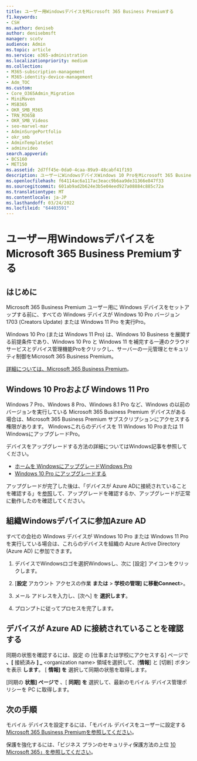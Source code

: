 ```yaml
---
title: ユーザー用WindowsデバイスをMicrosoft 365 Business Premiumする
f1.keywords:
- CSH
ms.author: deniseb
author: denisebmsft
manager: scotv
audience: Admin
ms.topic: article
ms.service: o365-administration
ms.localizationpriority: medium
ms.collection:
- M365-subscription-management
- M365-identity-device-management
- Adm_TOC
ms.custom:
- Core_O365Admin_Migration
- MiniMaven
- MSB365
- OKR_SMB_M365
- TRN_M365B
- OKR_SMB_Videos
- seo-marvel-mar
- AdminSurgePortfolio
- okr_smb
- AdminTemplateSet
- adminvideo
search.appverid:
- BCS160
- MET150
ms.assetid: 2d7ff45e-0da0-4caa-89a9-48cabf41f193
description: ユーザーにWindowsデバイスWindows 10 ProをMicrosoft 365 Business Premium、一元的な管理とセキュリティ制御を有効にします。
ms.openlocfilehash: f64114ac6a117ac3eacc9b6aa9de31366e847f33
ms.sourcegitcommit: 601ab9ad2b624e3b5e04eed927a08884c885c72a
ms.translationtype: MT
ms.contentlocale: ja-JP
ms.lasthandoff: 03/24/2022
ms.locfileid: "64403591"
---
```

# <a name="set-up-windows-devices-for-microsoft-365-business-premium-users"></a>ユーザー用WindowsデバイスをMicrosoft 365 Business Premiumする

## <a name="before-you-begin"></a>はじめに

Microsoft 365 Business Premium ユーザー用に Windows デバイスをセットアップする前に、すべての Windows デバイスが Windows 10 Pro バージョン 1703 (Creators Update) または Windows 11 Pro を実行Pro。 

Windows 10 Pro (または Windows 11 Pro) は、Windows 10 Business を展開する前提条件であり、Windows 10 Pro と Windows 11 を補完する一連のクラウド サービスとデバイス管理機能Proをクリックし、サーバーの一元管理とセキュリティ制御をMicrosoft 365 Business Premium。

[詳細については、Microsoft 365 Business Premium](https://www.microsoft.com/microsoft-365/business/microsoft-365-business-premium?activetab=pivot:techspecstab)。

## <a name="windows-10-pro-and-windows-11-pro"></a>Windows 10 Proおよび Windows 11 Pro

Windows 7 Pro、Windows 8 Pro、Windows 8.1 Pro など、Windows の以前のバージョンを実行している Microsoft 365 Business Premium デバイスがある場合は、Microsoft 365 Business Premium サブスクリプションにアクセスする権限があります。 Windowsこれらのデバイスを 11 Windows 10 Proまたは 11 WindowsにアップグレードPro。
  
デバイスをアップグレードする方法の詳細についてはWindows記事を参照してください。

- [ホームを WindowsにアップグレードWindows Pro](https://support.microsoft.com/windows/upgrade-windows-home-to-windows-pro-ef34d520-e73f-3198-c525-d1a218cc2818)
- [Windows 10 Pro にアップグレードする](https://support.microsoft.com/windows/upgrade-to-windows-10-pro-71ecc746-0f81-a4c0-bd4b-0db8559e0796)
  
アップグレードが完了した後は、「デバイスが Azure ADに接続されていることを確認する」を[参照](#verify-the-device-is-connected-to-azure-ad)して、アップグレードを確認するか、アップグレードが正常に動作したのを確認してください。

## <a name="join-windows-devices-to-your-organizations-azure-ad"></a>組織Windowsデバイスに参加Azure AD

すべての会社の Windows デバイスが Windows 10 Pro または Windows 11 Pro を実行している場合は、これらのデバイスを組織の Azure Active Directory (Azure AD) に参加できます。 

1. デバイスでWindowsロゴを選択Windowsし、次に [設定] アイコンをクリックします。
  
2. [**設定** アカウント アクセスの作業 **または** > **学校の管理] に移動Connect**\>。
  
3. メール アドレスを入力し、[次へ] を **選択します**。

4. プロンプトに従ってプロセスを完了します。

## <a name="verify-the-device-is-connected-to-azure-ad"></a>デバイスが Azure AD に接続されていることを確認する

同期の状態を確認するには、設定  の [仕事または学校にアクセスする] ページで **、[** 接続済み **] _** \<organization name\> 領域を選択して、[**情報**] と [切断] ボタンを表示 **します**。 [ **情報] を** 選択して同期の状態を取得します。 
  
[同期の **状態] ページで** 、[ **同期] を** 選択して、最新のモバイル デバイス管理ポリシーを PC に取得します。  
  
## <a name="next-steps"></a>次の手順

モバイル デバイスを設定するには、「モバイル デバイスをユーザーに設定する[Microsoft 365 Business Premiumを参照してください](set-up-mobile-devices.md)。 

保護を強化するには、「ビジネス プランのセキュリティ保護方法の上位 [10 Microsoft 365」を参照してください](../security-and-compliance/secure-your-business-data.md)。
  
